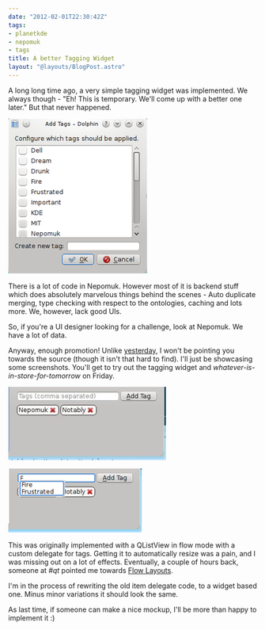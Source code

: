 ```yaml
---
date: "2012-02-01T22:30:42Z"
tags:
- planetkde
- nepomuk
- tags
title: A better Tagging Widget
layout: "@layouts/BlogPost.astro"
---
```


A long long time ago, a very simple tagging widget was implemented. We
always though - "Eh! This is temporary. We'll come up with a better one
later." But that never happened.

![The old widget][]

There is a lot of code in Nepomuk. However most of it is backend stuff
which does absolutely marvelous things behind the scenes - Auto
duplicate merging, type checking with respect to the ontologies, caching
and lots more. We, however, lack good UIs.

So, if you're a UI designer looking for a challenge, look at Nepomuk. We
have a lot of data.

Anyway, enough promotion! Unlike [yesterday][], I won't be pointing you
towards the source (though it isn't that hard to find). I'll just be
showcasing some screenshots. You'll get to try out the tagging widget
and *whatever-is-in-store-for-tomorrow* on Friday.

![image][]

![image][1]

This was originally implemented with a QListView in flow mode with a
custom delegate for tags. Getting it to automatically resize was a pain,
and I was missing out on a lot of effects. Eventually, a couple of hours
back, someone at *\#qt* pointed me towards [Flow Layouts][].

I'm in the process of rewriting the old item delegate code, to a widget
based one. Minus minor variations it should look the same.

As last time, if someone can make a nice mockup, I'll be more than happy
to implement it :)

  [The old widget]: /blog/images/2012/02/01/tagging-widget-old.png
  [yesterday]: http://vhanda.in/blog/2012/01/nepomuk-tag-manager/
  [image]: /blog/images/2012/02/01/tagging-widget-new.jpeg
  [1]: /blog/images/2012/02/01/tagging-widget-new-autocomplete.png
  [Flow Layouts]: http://developer.qt.nokia.com/doc/qt-4.8/layouts-flowlayout.html
